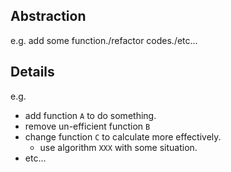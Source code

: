 Abstraction
-----------

e.g. add some function./refactor codes./etc...


Details
-------

e.g.
- add function `A` to do something.
- remove un-efficient function `B`
- change function `C` to calculate more effectively.
  - use algorithm `XXX` with some situation.
- etc...
